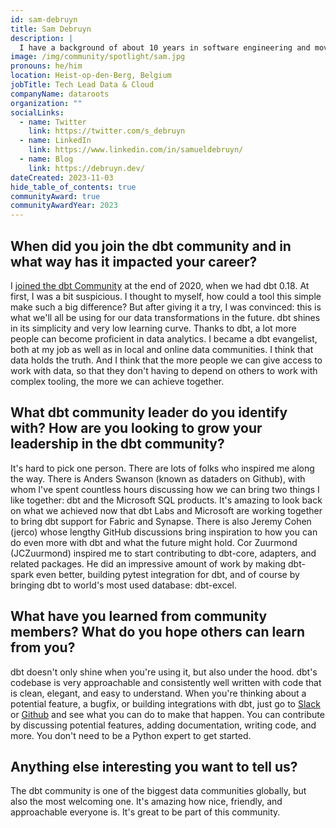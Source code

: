 ```yaml
---
id: sam-debruyn
title: Sam Debruyn
description: |
  I have a background of about 10 years in software engineering and moved to data engineering in 2020. Today, I lead dataroots's data & cloud unit on a technical level, allowing me to share knowledge and help multiple teams and customers, while still being hands-on every day. In 2021 and 2022, I did a lot of work on dbt-core and the dbt adapters for Microsoft SQL Server, Azure SQL, Azure Synapse, and now also Microsoft Fabric. I spoke at a few meetups and conferences about dbt and other technologies which I'm passionate about. Sharing knowledge is what drives me, so in 2023 I founded the <a href="https://www.meetup.com/analytics-engineering-belgium/" rel="noopener noreferrer" target="_blank">Belgium dbt Meetup</a>. Every meetup reached its maximum capacity ever since.
image: /img/community/spotlight/sam.jpg
pronouns: he/him
location: Heist-op-den-Berg, Belgium
jobTitle: Tech Lead Data & Cloud
companyName: dataroots
organization: ""
socialLinks:
  - name: Twitter
    link: https://twitter.com/s_debruyn
  - name: LinkedIn
    link: https://www.linkedin.com/in/samueldebruyn/
  - name: Blog
    link: https://debruyn.dev/
dateCreated: 2023-11-03
hide_table_of_contents: true
communityAward: true
communityAwardYear: 2023
---
```


## When did you join the dbt community and in what way has it impacted your career?

I <a href="https://www.getdbt.com/community/join-the-community/" rel="noopener noreferrer" target="_blank">joined the dbt Community</a> at the end of 2020, when we had dbt 0.18. At first, I was a bit suspicious. I thought to myself, how could a tool this simple make such a big difference? But after giving it a try, I was convinced: this is what we'll all be using for our data transformations in the future. dbt shines in its simplicity and very low learning curve. Thanks to dbt, a lot more people can become proficient in data analytics. I became a dbt evangelist, both at my job as well as in local and online data communities. I think that data holds the truth. And I think that the more people we can give access to work with data, so that they don't having to depend on others to work with complex tooling, the more we can achieve together.

## What dbt community leader do you identify with? How are you looking to grow your leadership in the dbt community?

It's hard to pick one person. There are lots of folks who inspired me along the way. There is Anders Swanson (known as dataders on Github), with whom I've spent countless hours discussing how we can bring two things I like together: dbt and the Microsoft SQL products. It's amazing to look back on what we achieved now that dbt Labs and Microsoft are working together to bring dbt support for Fabric and Synapse. There is also Jeremy Cohen (jerco) whose lengthy GitHub discussions bring inspiration to how you can do even more with dbt and what the future might hold. Cor Zuurmond (JCZuurmond) inspired me to start contributing to dbt-core, adapters, and related packages. He did an impressive amount of work by making dbt-spark even better, building pytest integration for dbt, and of course by bringing dbt to world's most used database: dbt-excel.

## What have you learned from community members? What do you hope others can learn from you?

dbt doesn't only shine when you're using it, but also under the hood. dbt's codebase is very approachable and consistently well written with code that is clean, elegant, and easy to understand. When you're thinking about a potential feature, a bugfix, or building integrations with dbt, just go to <a href="https://www.getdbt.com/community/join-the-community/" rel="noopener noreferrer" target="_blank">Slack</a> or <a href="https://github.com/dbt-labs" rel="noopener noreferrer" target="_blank">Github</a> and see what you can do to make that happen. You can contribute by discussing potential features, adding documentation, writing code, and more. You don't need to be a Python expert to get started.

## Anything else interesting you want to tell us?

The dbt community is one of the biggest data communities globally, but also the most welcoming one. It's amazing how nice, friendly, and approachable everyone is. It's great to be part of this community.
